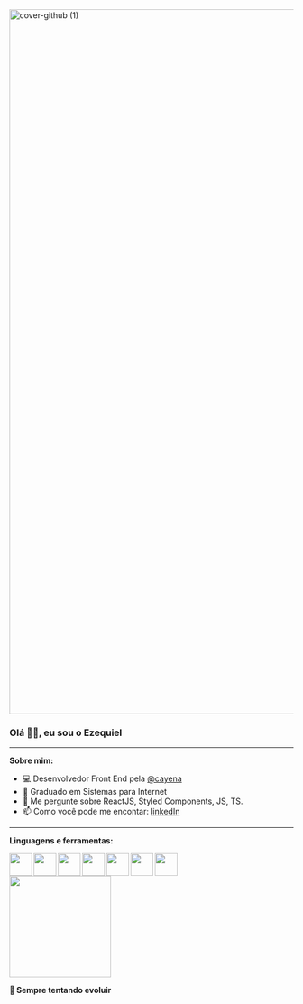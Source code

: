 <img width="1250" alt="cover-github (1)" src="https://user-images.githubusercontent.com/85039218/217985838-ae4c8a8a-979a-4afb-b389-52fbc6e2e2b9.png">

### Olá 👋🏾, eu sou o Ezequiel

* * *

**Sobre mim:**

- 💻 Desenvolvedor Front End pela [@cayena](https://cayena.com/)
- 📝 Graduado em Sistemas para Internet
- 💬 Me pergunte sobre ReactJS, Styled Components, JS, TS.
- 📫 Como você pode me encontar: [linkedIn](https://www.linkedin.com/in/ezequiel-soares-da-silva-b64a64207/)

* * *

**Linguagens e ferramentas:**

<img align="left" height="40" src="https://i.imgur.com/OeTzbJm.png">
<img align="left" height="40" src="https://i.imgur.com/HU70Yfs.png">
<img align="left" height="40" src="https://i.imgur.com/Su8g1cR.png">
<img align="left" height="40" src="https://i.imgur.com/TaE00Gf.png">
<img align="left" height="40" src="https://i.imgur.com/MHBu0FS.png">
<img align="left" height="40" src="https://i.imgur.com/3iMXSay.png">
<img height="40" src="https://i.imgur.com/VgEJgFS.png">

<div>
  <a href="https://github.com/MrEzequiel">
    <img height="180em" src="https://github-readme-stats.vercel.app/api/top-langs/?username=mrezequiel&layout=compact&langs_count=5&theme=dark"/>
  </a>
</div>

**🚀 Sempre tentando evoluir**
